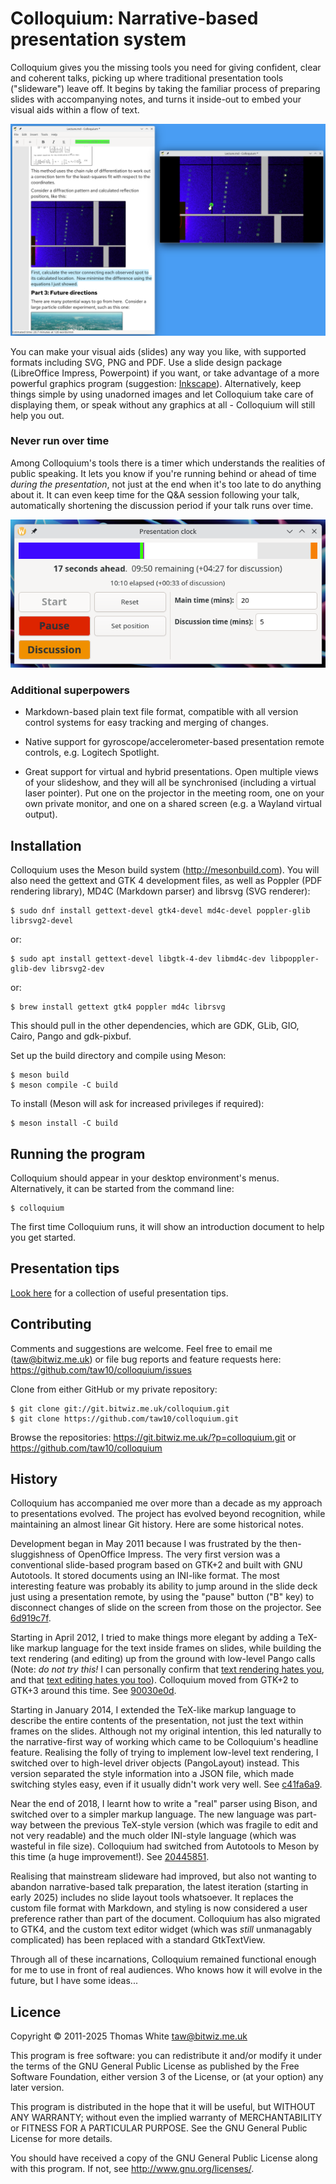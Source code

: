 Colloquium: Narrative-based presentation system
===============================================

Colloquium gives you the missing tools you need for giving confident, clear and coherent talks, picking up where traditional presentation tools ("slideware") leave off.  It begins by taking the familiar process of preparing slides with accompanying notes, and turns it inside-out to embed your visual aids within a flow of text.

![Screenshot of Colloquium's main window](doc/screenshots/narrative.png)

You can make your visual aids (slides) any way you like, with supported formats including SVG, PNG and PDF. Use a slide design package (LibreOffice Impress, Powerpoint) if you want, or take advantage of a more powerful graphics program (suggestion: [Inkscape](https://inkscape.org/)).  Alternatively, keep things simple by using unadorned images and let Colloquium take care of displaying them, or speak without any graphics at all - Colloquium will still help you out.

### Never run over time

Among Colloquium's tools there is a timer which understands the realities of public speaking.  It lets you know if you're running behind or ahead of time *during the presentation*, not just at the end when it's too late to do anything about it.  It can even keep time for the Q&A session following your talk, automatically shortening the discussion period if your talk runs over time.

![Screenshot of Colloquium's presentation timer tool](doc/screenshots/timer.png)

### Additional superpowers

* Markdown-based plain text file format, compatible with all version control systems for easy tracking and merging of changes.

* Native support for gyroscope/accelerometer-based presentation remote controls, e.g. Logitech Spotlight.

* Great support for virtual and hybrid presentations.  Open multiple views of your slideshow, and they will all be synchronised (including a virtual laser pointer).  Put one on the projector in the meeting room, one on your own private monitor, and one on a shared screen (e.g. a Wayland virtual output).


Installation
------------

Colloquium uses the Meson build system (http://mesonbuild.com).  You will also need the gettext and GTK 4 development files, as well as Poppler (PDF rendering library), MD4C (Markdown parser) and librsvg (SVG renderer):

    $ sudo dnf install gettext-devel gtk4-devel md4c-devel poppler-glib librsvg2-devel

or:

    $ sudo apt install gettext-devel libgtk-4-dev libmd4c-dev libpoppler-glib-dev librsvg2-dev

or:

    $ brew install gettext gtk4 poppler md4c librsvg

This should pull in the other dependencies, which are GDK, GLib, GIO, Cairo, Pango and gdk-pixbuf.

Set up the build directory and compile using Meson:

    $ meson build
    $ meson compile -C build

To install (Meson will ask for increased privileges if required):

    $ meson install -C build


Running the program
-------------------

Colloquium should appear in your desktop environment's menus.  Alternatively, it can be started from the command line:

    $ colloquium

The first time Colloquium runs, it will show an introduction document to help you get started.


Presentation tips
-----------------

[Look here](doc/presentation-tips.md) for a collection of useful presentation tips.


Contributing
------------

Comments and suggestions are welcome. Feel free to email me (taw@bitwiz.me.uk) or file bug reports and feature requests here:  https://github.com/taw10/colloquium/issues

Clone from either GitHub or my private repository:

    $ git clone git://git.bitwiz.me.uk/colloquium.git
    $ git clone https://github.com/taw10/colloquium.git

Browse the repositories:  https://git.bitwiz.me.uk/?p=colloquium.git or https://github.com/taw10/colloquium


History
-------

Colloquium has accompanied me over more than a decade as my approach to presentations evolved.  The project has evolved beyond recognition, while maintaining an almost linear Git history.  Here are some historical notes.

Development began in May 2011 because I was frustrated by the then-sluggishness of OpenOffice Impress.  The very first version was a conventional slide-based program based on GTK+2 and built with GNU Autotools.  It stored documents using an INI-like format.  The most interesting feature was probably its ability to jump around in the slide deck just using a presentation remote, by using the "pause" button ("B" key) to disconnect changes of slide on the screen from those on the projector.  See [6d919c7f](../../tree/6d919c7f8d79a098704813dfeecf8a88b4348e68).

Starting in April 2012, I tried to make things more elegant by adding a TeX-like markup language for the text inside frames on slides, while building the text rendering (and editing) up from the ground with low-level Pango calls (Note: *do not try this!*  I can personally confirm that [text rendering hates you](https://faultlore.com/blah/text-hates-you/), and that [text editing hates you too](https://lord.io/text-editing-hates-you-too/)).  Colloquium moved from GTK+2 to GTK+3 around this time.  See [90030e0d](../../tree/90030e0d42f89a9c4e1137bf0b5f556bfe221dcb).

Starting in January 2014, I extended the TeX-like markup language to describe the entire contents of the presentation, not just the text within frames on the slides.  Although not my original intention, this led naturally to the narrative-first way of working which came to be Colloquium's headline feature.  Realising the folly of trying to implement low-level text rendering, I switched over to high-level driver objects (PangoLayout) instead.  This version separated the style information into a JSON file, which made switching styles easy, even if it usually didn't work very well.  See [c41fa6a9](../../tree/c41fa6a9efb39e4fd0a964b7a83000647e4d32bf).

Near the end of 2018, I learnt how to write a "real" parser using Bison, and switched over to a simpler markup language.  The new language was part-way between the previous TeX-style version (which was fragile to edit and not very readable) and the much older INI-style language (which was wasteful in file size).  Colloquium had switched from Autotools to Meson by this time (a huge improvement!).  See [20445851](../../tree/20445851914403052d61a137f2d207bf23791cf2).

Realising that mainstream slideware had improved, but also not wanting to abandon narrative-based talk preparation, the latest iteration (starting in early 2025) includes no slide layout tools whatsoever.  It replaces the custom file format with Markdown, and styling is now considered a user preference rather than part of the document.  Colloquium has also migrated to GTK4, and the custom text editor widget (which was *still* unmanagably complicated) has been replaced with a standard GtkTextView.

Through all of these incarnations, Colloquium remained functional enough for me to use in front of real audiences.  Who knows how it will evolve in the future, but I have some ideas...


Licence
-------

Copyright © 2011-2025 Thomas White <taw@bitwiz.me.uk>

This program is free software: you can redistribute it and/or modify it under the terms of the GNU General Public License as published by the Free Software Foundation, either version 3 of the License, or (at your option) any later version.

This program is distributed in the hope that it will be useful, but WITHOUT ANY WARRANTY; without even the implied warranty of MERCHANTABILITY or FITNESS FOR A PARTICULAR PURPOSE.  See the GNU General Public License for more details.

You should have received a copy of the GNU General Public License along with this program.  If not, see <http://www.gnu.org/licenses/>.
